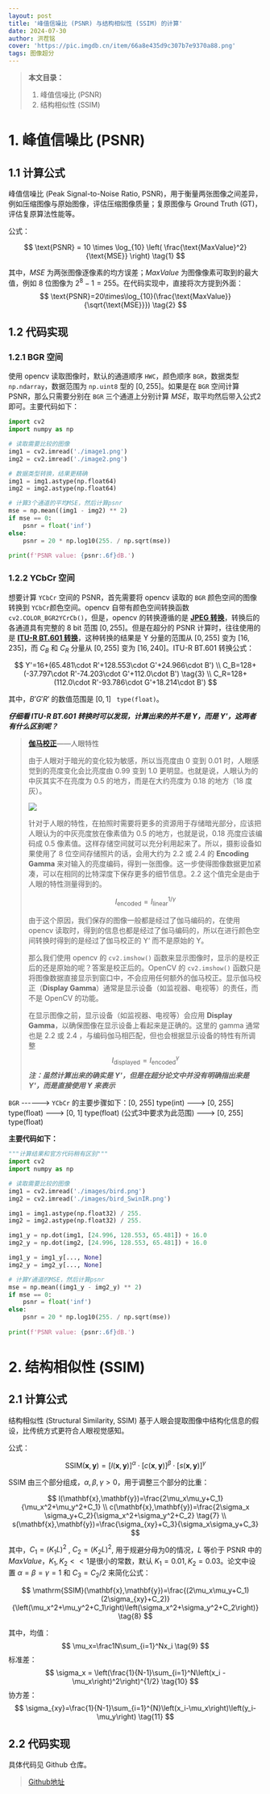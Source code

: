 ```yaml
---
layout: post
title: '峰值信噪比 (PSNR) 与结构相似性 (SSIM) 的计算'
date: 2024-07-30
author: 洪茬铭
cover: 'https://pic.imgdb.cn/item/66a8e435d9c307b7e9370a88.png'
tags: 图像超分
---
```


>**本文目录：**
>
>1. 峰值信噪比 (PSNR)
>2. 结构相似性 (SSIM)



# 1. 峰值信噪比 (PSNR)

## 1.1 计算公式

峰值信噪比 (Peak Signal-to-Noise Ratio, PSNR)，用于衡量两张图像之间差异，例如压缩图像与原始图像，评估压缩图像质量；复原图像与 Ground Truth (GT)，评估复原算法性能等。

公式：

$$
\text{PSNR} = 10 \times \log_{10} \left( \frac{\text{MaxValue}^2}{\text{MSE}} \right) \tag{1}
$$

其中，$MSE$ 为两张图像逐像素的均方误差；$MaxValue$ 为图像像素可取到的最大值，例如 8 位图像为  $2^8-1=255$。在代码实现中，直接将次方提到外面：
$$
\text{PSNR}=20\times\log_{10}(\frac{\text{MaxValue}}{\sqrt{\text{MSE}}}) \tag{2}
$$

## 1.2 代码实现

### 1.2.1 BGR 空间

使用  opencv 读取图像时，默认的通道顺序 `HWC`，颜色顺序 `BGR`，数据类型 `np.ndarray`，数据范围为 `np.uint8` 型的 $[0, 255]$。如果是在 `BGR` 空间计算 PSNR，那么只需要分别在 `BGR` 三个通道上分别计算 $MSE$，取平均然后带入公式2即可。主要代码如下：

```python
import cv2
import numpy as np

# 读取需要比较的图像
img1 = cv2.imread('./image1.png')
img2 = cv2.imread('./image2.png')

# 数据类型转换，结果更精确
img1 = img1.astype(np.float64)
img2 = img2.astype(np.float64)

# 计算3个通道的平均MSE，然后计算psnr
mse = np.mean((img1 - img2) ** 2)
if mse == 0:
    psnr = float('inf')
else:
    psnr = 20 * np.log10(255. / np.sqrt(mse))
 
print(f'PSNR value: {psnr:.6f}dB.')
```

### 1.2.2 YCbCr 空间

想要计算 `YCbCr` 空间的 PSNR，首先需要将 opencv 读取的 `BGR` 颜色空间的图像转换到 `YCbCr`颜色空间。opencv 自带有颜色空间转换函数 `cv2.COLOR_BGR2YCrCb()`，但是，opencv 的转换遵循的是 **[JPEG 转换](https://en.wikipedia.org/wiki/YCbCr#JPEG_conversion)**，转换后的各通道具有完整的 8 bit 范围 $[0, 255]$。但是在超分的 PSNR 计算时，往往使用的是 **[ITU-R BT.601 转换](https://en.wikipedia.org/wiki/YCbCr#ITU-R_BT.601_conversion)**，这种转换的结果是 Y 分量的范围从 $[0, 255]$ 变为 $[16, 235]$，而 $C_B$ 和 $C_R$ 分量从 $[0, 255]$ 变为 $[16, 240]$。ITU-R BT.601 转换公式：

$$
Y'=16+(65.481\cdot R'+128.553\cdot G'+24.966\cdot B') \\
C_B=128+(-37.797\cdot R'-74.203\cdot G'+112.0\cdot B') \tag{3} \\ 
C_R=128+(112.0\cdot R'-93.786\cdot G'+18.214\cdot B')
$$

其中，$B’G'R’$  的数值范围是  $[0,  1]$ ` type(float)`。

_**仔细看 ITU-R BT.601 转换时可以发现，计算出来的并不是 Y，而是 Y'，这两者有什么区别呢？**_

> **[伽马校正](https://blog.csdn.net/p312011150/article/details/82664844?utm_medium=distribute.pc_relevant.none-task-blog-2~default~baidujs_baidulandingword~default-1-82664844-blog-127968779.235^v43^pc_blog_bottom_relevance_base9&spm=1001.2101.3001.4242.2&utm_relevant_index=2)**——人眼特性
>
> 由于人眼对于暗光的变化较为敏感，所以当亮度由 0 变到 0.01 时，人眼感觉到的亮度变化会比亮度由 0.99 变到 1.0 更明显。也就是说，人眼认为的中灰其实不在亮度为 0.5 的地方，而是在大约亮度为 0.18 的地方（18 度灰）。
>
> ![](https://pic.imgdb.cn/item/66a8e258d9c307b7e9343743.png)
>
> 针对于人眼的特性，在拍照时需要将更多的资源用于存储暗光部分，应该把人眼认为的中灰亮度放在像素值为 0.5 的地方，也就是说，0.18 亮度应该编码成 0.5 像素值。这样存储空间就可以充分利用起来了。所以，摄影设备如果使用了 8 位空间存储照片的话，会用大约为 2.2 或 2.4 的 **Encoding Gamma** 来对输入的亮度编码，得到一张图像。这一步使得图像数据更加紧凑，可以在相同的比特深度下保存更多的细节信息。2.2 这个值完全是由于人眼的特性测量得到的。
>
> $$
> I_{\mathrm{encoded}}=I_{\mathrm{linear}}^{1/\gamma} \tag{4}
> $$
>
> 由于这个原因，我们保存的图像一般都是经过了伽马编码的，在使用 opencv 读取时，得到的信息也都是经过了伽马编码的，所以在进行颜色空间转换时得到的是经过了伽马校正的 Y‘ 而不是原始的 Y。
>
> 那么我们使用 opencv 的 `cv2.imshow()` 函数来显示图像时，显示的是校正后的还是原始的呢？答案是校正后的。OpenCV 的 `cv2.imshow()` 函数只是将图像数据直接显示到窗口中，不会应用任何额外的伽马校正。显示伽马校正（**Display Gamma**）通常是显示设备（如监视器、电视等）的责任，而不是 OpenCV 的功能。
>
> 在显示图像之前，显示设备（如监视器、电视等）会应用 **Display Gamma**，以确保图像在显示设备上看起来是正确的。这里的 gamma 通常也是 2.2 或 2.4 ，与编码伽马相匹配，但也会根据显示设备的特性有所调整
> $$
> I_{\mathrm{displayed}}=I_{\mathrm{encoded}}^{\gamma} \tag{5}
> $$
> ***注：虽然计算出来的确实是 Y'，但是在超分论文中并没有明确指出来是 Y'，而是直接使用 Y 来表示***

`BGR` ------> `YCbCr` 的主要步骤如下：[0, 255] type(int)  ---> [0, 255] type(float) ---> [0, 1] type(float) (公式3中要求为此范围) ---> [0, 255] type(float)

**主要代码如下：**

```python
"""计算结果和官方代码稍有区别"""
import cv2
import numpy as np

# 读取需要比较的图像
img1 = cv2.imread('./images/bird.png')
img2 = cv2.imread('./images/bird_SwinIR.png')

img1 = img1.astype(np.float32) / 255.
img2 = img2.astype(np.float32) / 255.

img1_y = np.dot(img1, [24.996, 128.553, 65.481]) + 16.0
img2_y = np.dot(img2, [24.996, 128.553, 65.481]) + 16.0

img1_y = img1_y[..., None]
img2_y = img2_y[..., None]

# 计算Y通道的MSE，然后计算psnr
mse = np.mean((img1_y - img2_y) ** 2)
if mse == 0:
    psnr = float('inf')
else:
    psnr = 20 * np.log10(255. / np.sqrt(mse))
 
print(f'PSNR value: {psnr:.6f}dB.')
```



# 2. 结构相似性 (SSIM)

## 2.1 计算公式

结构相似性 (Structural Similarity, SSIM) 基于人眼会提取图像中结构化信息的假设，比传统方式更符合人眼视觉感知。

公式：

$$
\mathrm{SSIM}(\mathbf{x},\mathbf{y})=[l(\mathbf{x},\mathbf{y})]^\alpha\cdot[c(\mathbf{x},\mathbf{y})]^\beta\cdot[s(\mathbf{x},\mathbf{y})]^\gamma \tag{6}
$$

SSIM 由三个部分组成，$α,β,γ>0$，用于调整三个部分的比重：

$$
l(\mathbf{x},\mathbf{y})=\frac{2\mu_x\mu_y+C_1}{\mu_x^2+\mu_y^2+C_1} \\
c(\mathbf{x},\mathbf{y})=\frac{2\sigma_x \sigma_y+C_2}{\sigma_x^2+\sigma_y^2+C_2} \tag{7} \\
s(\mathbf{x},\mathbf{y})=\frac{\sigma_{xy}+C_3}{\sigma_x\sigma_y+C_3}
$$

其中，$C_1=(K_1L)^2$ , $C_2=(K_2L)^2$, 用于规避分母为0的情况，$L$ 等价于 PSNR 中的 $MaxValue$，$K_1, K_2 << 1$是很小的常数，默认 $K_1=0.01, K_2=0.03$。论文中设置 $α=β=γ=1$ 和 $C_3 = C_2/2$ 来简化公式：

$$
\mathrm{SSIM}(\mathbf{x},\mathbf{y})=\frac{(2\mu_x\mu_y+C_1)(2\sigma_{xy}+C_2)}{\left(\mu_x^2+\mu_y^2+C_1\right)\left(\sigma_x^2+\sigma_y^2+C_2\right)} \tag{8}
$$

其中，均值：
$$
\mu_x=\frac1N\sum_{i=1}^Nx_i \tag{9}
$$
标准差：
$$
\sigma_x = \left(\frac{1}{N-1}\sum_{i=1}^N\left(x_i - \mu_x\right)^2\right)^{1/2} \tag{10}
$$
协方差：
$$
\sigma_{xy}=\frac{1}{N-1}\sum_{i=1}^{N}\left(x_i-\mu_x\right)\left(y_i-\mu_y\right) \tag{11}
$$

## 2.2 代码实现

具体代码见 Github 仓库。



> [Github地址](https://github.com/ChamingHong/calculate_psnr_ssim)